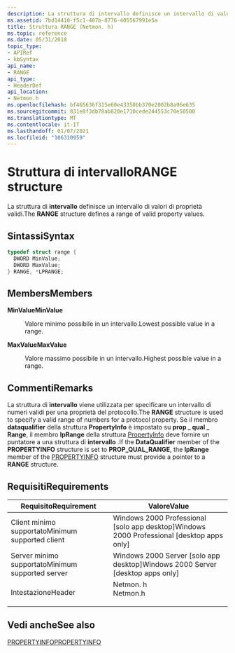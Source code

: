 ```yaml
---
description: La struttura di intervallo definisce un intervallo di valori di proprietà validi.
ms.assetid: 7bd14410-f5c1-487b-8776-405567991e5a
title: Struttura RANGE (Netmon. h)
ms.topic: reference
ms.date: 05/31/2018
topic_type:
- APIRef
- kbSyntax
api_name:
- RANGE
api_type:
- HeaderDef
api_location:
- Netmon.h
ms.openlocfilehash: bf465636f315e60e43350bb370e2002b8a96e635
ms.sourcegitcommit: 831e8f3db78ab820e1710cede244553c70e50500
ms.translationtype: MT
ms.contentlocale: it-IT
ms.lasthandoff: 01/07/2021
ms.locfileid: "106310959"
---
```

# <a name="range-structure"></a><span data-ttu-id="a0cf9-103">Struttura di intervallo</span><span class="sxs-lookup"><span data-stu-id="a0cf9-103">RANGE structure</span></span>

<span data-ttu-id="a0cf9-104">La struttura di **intervallo** definisce un intervallo di valori di proprietà validi.</span><span class="sxs-lookup"><span data-stu-id="a0cf9-104">The **RANGE** structure defines a range of valid property values.</span></span>

## <a name="syntax"></a><span data-ttu-id="a0cf9-105">Sintassi</span><span class="sxs-lookup"><span data-stu-id="a0cf9-105">Syntax</span></span>


```C++
typedef struct range {
  DWORD MinValue;
  DWORD MaxValue;
} RANGE, *LPRANGE;
```



## <a name="members"></a><span data-ttu-id="a0cf9-106">Members</span><span class="sxs-lookup"><span data-stu-id="a0cf9-106">Members</span></span>

<dl> <dt>

<span data-ttu-id="a0cf9-107">**MinValue**</span><span class="sxs-lookup"><span data-stu-id="a0cf9-107">**MinValue**</span></span>
</dt> <dd>

<span data-ttu-id="a0cf9-108">Valore minimo possibile in un intervallo.</span><span class="sxs-lookup"><span data-stu-id="a0cf9-108">Lowest possible value in a range.</span></span>

</dd> <dt>

<span data-ttu-id="a0cf9-109">**MaxValue**</span><span class="sxs-lookup"><span data-stu-id="a0cf9-109">**MaxValue**</span></span>
</dt> <dd>

<span data-ttu-id="a0cf9-110">Valore massimo possibile in un intervallo.</span><span class="sxs-lookup"><span data-stu-id="a0cf9-110">Highest possible value in a range.</span></span>

</dd> </dl>

## <a name="remarks"></a><span data-ttu-id="a0cf9-111">Commenti</span><span class="sxs-lookup"><span data-stu-id="a0cf9-111">Remarks</span></span>

<span data-ttu-id="a0cf9-112">La struttura di **intervallo** viene utilizzata per specificare un intervallo di numeri validi per una proprietà del protocollo.</span><span class="sxs-lookup"><span data-stu-id="a0cf9-112">The **RANGE** structure is used to specify a valid range of numbers for a protocol property.</span></span> <span data-ttu-id="a0cf9-113">Se il membro **dataqualifier** della struttura **PropertyInfo** è impostato su **prop \_ qual \_ Range**, il membro **lpRange** della struttura [PropertyInfo](propertyinfo.md) deve fornire un puntatore a una struttura di **intervallo** .</span><span class="sxs-lookup"><span data-stu-id="a0cf9-113">If the **DataQualifier** member of the **PROPERTYINFO** structure is set to **PROP\_QUAL\_RANGE**, the **lpRange** member of the [PROPERTYINFO](propertyinfo.md) structure must provide a pointer to a **RANGE** structure.</span></span>

## <a name="requirements"></a><span data-ttu-id="a0cf9-114">Requisiti</span><span class="sxs-lookup"><span data-stu-id="a0cf9-114">Requirements</span></span>



| <span data-ttu-id="a0cf9-115">Requisito</span><span class="sxs-lookup"><span data-stu-id="a0cf9-115">Requirement</span></span> | <span data-ttu-id="a0cf9-116">Valore</span><span class="sxs-lookup"><span data-stu-id="a0cf9-116">Value</span></span> |
|-------------------------------------|-------------------------------------------------------------------------------------|
| <span data-ttu-id="a0cf9-117">Client minimo supportato</span><span class="sxs-lookup"><span data-stu-id="a0cf9-117">Minimum supported client</span></span><br/> | <span data-ttu-id="a0cf9-118">Windows 2000 Professional \[solo app desktop\]</span><span class="sxs-lookup"><span data-stu-id="a0cf9-118">Windows 2000 Professional \[desktop apps only\]</span></span><br/>                          |
| <span data-ttu-id="a0cf9-119">Server minimo supportato</span><span class="sxs-lookup"><span data-stu-id="a0cf9-119">Minimum supported server</span></span><br/> | <span data-ttu-id="a0cf9-120">Windows 2000 Server \[solo app desktop\]</span><span class="sxs-lookup"><span data-stu-id="a0cf9-120">Windows 2000 Server \[desktop apps only\]</span></span><br/>                                |
| <span data-ttu-id="a0cf9-121">Intestazione</span><span class="sxs-lookup"><span data-stu-id="a0cf9-121">Header</span></span><br/>                   | <dl> <span data-ttu-id="a0cf9-122"><dt>Netmon. h</dt></span><span class="sxs-lookup"><span data-stu-id="a0cf9-122"><dt>Netmon.h</dt></span></span> </dl> |



## <a name="see-also"></a><span data-ttu-id="a0cf9-123">Vedi anche</span><span class="sxs-lookup"><span data-stu-id="a0cf9-123">See also</span></span>

<dl> <dt>

[<span data-ttu-id="a0cf9-124">PROPERTYINFO</span><span class="sxs-lookup"><span data-stu-id="a0cf9-124">PROPERTYINFO</span></span>](propertyinfo.md)
</dt> </dl>

 

 




